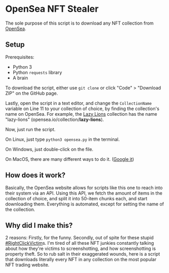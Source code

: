 # OpenSea NFT Stealer
The sole purpose of this script is to download any NFT collection from [OpenSea](https://opensea.io).

## Setup
Prerequisites:
- Python 3
- Python `requests` library
- A brain

To download the script, either use `git clone` or click "Code" > "Download ZIP" on the GitHub page.

Lastly, open the script in a text editor, and change the `CollectionName` variable on Line 11 to your collection of choice, by finding the collection's name on OpenSea. For example, the [Lazy Lions](https://opensea.io/collection/lazy-lions) collection has the name "lazy-lions" (opensea.io/collection/**lazy-lions**).

Now, just run the script.

On Linux, just type `python3 opensea.py` in the terminal.

On Windows, just double-click on the file.

On MacOS, there are many different ways to do it. ([Google it](https://google.com/?q=how+to+open+python+script+on+macos))

## How does it work?
Basically, the OpenSea website allows for scripts like this one to reach into their system via an API. Using this API, we fetch the amount of items in the collection of choice, and split it into 50-item chunks each, and start downloading them. Everything is automated, except for setting the name of the collection.

## Why did I make this?
2 reasons: Firstly, for the funny. Secondly, out of spite for these stupid [#RightClickVictim](https://mobile.twitter.com/hashtag/RightClickVictim)s. I'm tired of all these NFT junkies constantly talking about how they're victims to screenshotting, and how screenshotting is property theft. So to rub salt in their exaggerated wounds, here is a script that downloads literally every NFT in any collection on the most popular NFT trading website.
